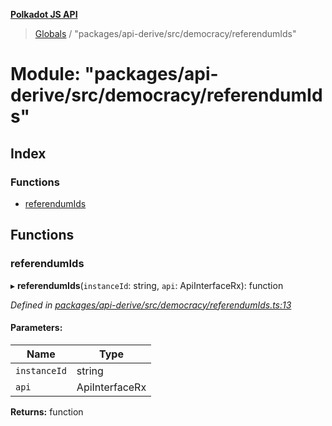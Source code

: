 **[Polkadot JS API](../README.md)**

> [Globals](../globals.md) / "packages/api-derive/src/democracy/referendumIds"

# Module: "packages/api-derive/src/democracy/referendumIds"

## Index

### Functions

* [referendumIds](_packages_api_derive_src_democracy_referendumids_.md#referendumids)

## Functions

### referendumIds

▸ **referendumIds**(`instanceId`: string, `api`: ApiInterfaceRx): function

*Defined in [packages/api-derive/src/democracy/referendumIds.ts:13](https://github.com/polkadot-js/api/blob/f778bf32e/packages/api-derive/src/democracy/referendumIds.ts#L13)*

#### Parameters:

Name | Type |
------ | ------ |
`instanceId` | string |
`api` | ApiInterfaceRx |

**Returns:** function

